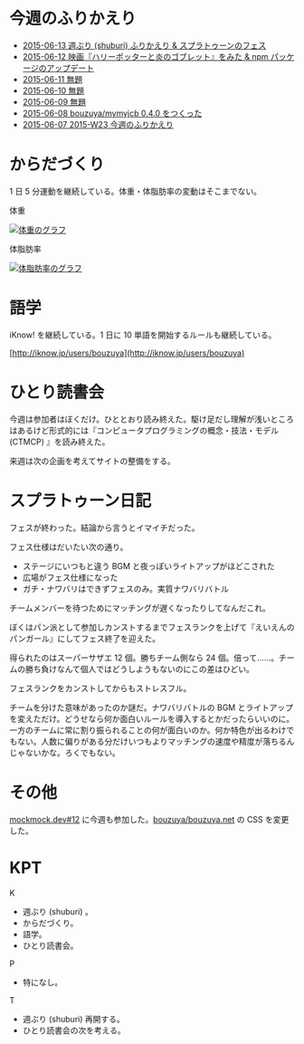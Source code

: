 # 今週のふりかえり

- [2015-06-13 週ぶり (shuburi) ふりかえり & スプラトゥーンのフェス][2015-06-13]
- [2015-06-12 映画『ハリーポッターと炎のゴブレット』をみた & npm パッケージのアップデート][2015-06-12]
- [2015-06-11 無題][2015-06-11]
- [2015-06-10 無題][2015-06-10]
- [2015-06-09 無題][2015-06-09]
- [2015-06-08 bouzuya/mymyjcb 0.4.0 をつくった][2015-06-08]
- [2015-06-07 2015-W23 今週のふりかえり][2015-06-07]

# からだづくり

1 日 5 分運動を継続している。体重・体脂肪率の変動はそこまでない。

体重

[![体重のグラフ][graph-weight-img]][graph-weight-url]

体脂肪率

[![体脂肪率のグラフ][graph-percent-img]][graph-percent-url]

# 語学

iKnow! を継続している。1 日に 10 単語を開始するルールも継続している。

[http://iknow.jp/users/bouzuya](http://iknow.jp/users/bouzuya)

# ひとり読書会

今週は参加者はぼくだけ。ひととおり読み終えた。駆け足だし理解が浅いところはあるけど形式的には『コンピュータプログラミングの概念・技法・モデル (CTMCP) 』を読み終えた。

来週は次の企画を考えてサイトの整備をする。

# スプラトゥーン日記

フェスが終わった。結論から言うとイマイチだった。

フェス仕様はだいたい次の通り。

- ステージにいつもと違う BGM と夜っぽいライトアップがほどこされた
- 広場がフェス仕様になった
- ガチ・ナワバリはできずフェスのみ。実質ナワバリバトル

チームメンバーを待つためにマッチングが遅くなったりしてなんだこれ。

ぼくはパン派として参加しカンストするまでフェスランクを上げて『えいえんのパンガール』にしてフェス終了を迎えた。

得られたのはスーパーサザエ 12 個。勝ちチーム側なら 24 個。倍って……。チームの勝ち負けなんて個人ではどうしようもないのにこの差はひどい。

フェスランクをカンストしてからもストレスフル。

チームを分けた意味があったのか謎だ。ナワバリバトルの BGM とライトアップを変えただけ。どうせなら何か面白いルールを導入するとかだったらいいのに。一方のチームに常に割り振られることの何が面白いのか。何か特色が出るわけでもない。人数に偏りがある分だけいつもよりマッチングの速度や精度が落ちるんじゃないかな。ろくでもない。

# その他

[mockmock.dev#12](http://mockmock.connpass.com/event/16136/) に今週も参加した。[bouzuya/bouzuya.net][] の CSS を変更した。

# KPT

K

- 週ぶり (shuburi) 。
- からだづくり。
- 語学。
- ひとり読書会。

P

- 特になし。

T

- 週ぶり (shuburi) 再開する。
- ひとり読書会の次を考える。

[graph-percent-img]: http://graph.hatena.ne.jp/bouzuya/graph?graphname=percent&startdate=2015-01-01&enddate=2015-06-14
[graph-percent-url]: http://graph.hatena.ne.jp/bouzuya/percent/?startdate=2015-01-01&enddate=2015-06-14
[graph-weight-img]: http://graph.hatena.ne.jp/bouzuya/graph?graphname=weight&startdate=2015-01-01&enddate=2015-06-14
[graph-weight-url]: http://graph.hatena.ne.jp/bouzuya/weight/?startdate=2015-01-01&enddate=2015-06-14
[shuburi]: http://shuburi.org
[2015-06-13]: https://blog.bouzuya.net/2015/06/13/
[2015-06-12]: https://blog.bouzuya.net/2015/06/12/
[2015-06-11]: https://blog.bouzuya.net/2015/06/11/
[2015-06-10]: https://blog.bouzuya.net/2015/06/10/
[2015-06-09]: https://blog.bouzuya.net/2015/06/09/
[2015-06-08]: https://blog.bouzuya.net/2015/06/08/
[2015-06-07]: https://blog.bouzuya.net/2015/06/07/
[bouzuya/bouzuya.net]: https://github.com/bouzuya/bouzuya.net
